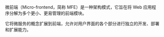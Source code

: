 微前端（Micro-frontend，简称 MFE）是一种架构模式，它旨在将 Web 应用程序分解为多个更小、更易管理的前端模块。

它将微服务的概念扩展到前端，允许对用户界面的各个部分进行独立的开发、部署和扩展能力。
